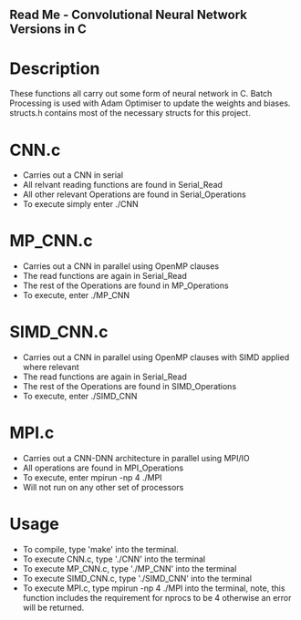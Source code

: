 ## Read Me - Convolutional Neural Network Versions in C

# Description
These functions all carry out some form of neural network in C. Batch Processing is used with Adam Optimiser to update the weights and biases. structs.h contains most of the necessary structs for this project.

# CNN.c
- Carries out a CNN in serial
- All relvant reading functions are found in Serial_Read
- All other relevant Operations are found in Serial_Operations
- To execute simply enter ./CNN

# MP_CNN.c
- Carries out a CNN in parallel using OpenMP clauses
- The read functions are again in Serial_Read
- The rest of the Operations are found in MP_Operations
- To execute, enter ./MP_CNN

# SIMD_CNN.c
- Carries out a CNN in parallel using OpenMP clauses with SIMD applied where relevant
- The read functions are again in Serial_Read
- The rest of the Operations are found in SIMD_Operations
- To execute, enter ./SIMD_CNN

# MPI.c
- Carries out a CNN-DNN architecture in parallel using MPI/IO
- All operations are found in MPI_Operations
- To execute, enter mpirun -np 4 ./MPI
- Will not run on any other set of processors

# Usage
- To compile, type 'make' into the terminal.
- To execute CNN.c, type './CNN' into the terminal
- To execute MP_CNN.c, type './MP_CNN' into the terminal
- To execute SIMD_CNN.c, type './SIMD_CNN' into the terminal
- To execute MPI.c, type mpirun -np 4 ./MPI into the terminal, note, this function includes the requirement for nprocs to be 4 otherwise an error will be returned.